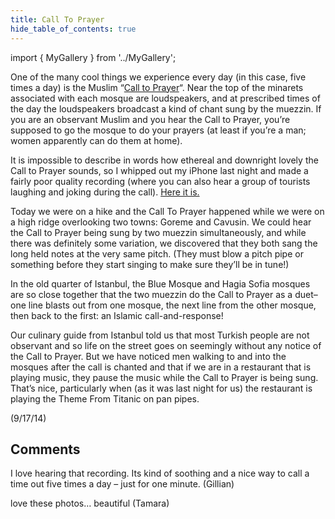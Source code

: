```yaml
---
title: Call To Prayer
hide_table_of_contents: true
---
```


import { MyGallery } from '../MyGallery';

<MyGallery prefix="call" suffix="jpg" num ={4} />

One of the many cool things we experience every day (in this case, five times a day) is the Muslim “[Call to Prayer](http://en.wikipedia.org/wiki/Adhan)“. Near the top of the minarets associated with each mosque are loudspeakers, and at prescribed times of the day the loudspeakers broadcast a kind of chant sung by the muezzin.  If you are an observant Muslim and you hear the Call to Prayer, you’re supposed to go the mosque to do your prayers (at least if you’re a man; women apparently can do them at home).

It is impossible to describe in words how ethereal and downright lovely the Call to Prayer sounds, so I whipped out my iPhone last night and made a fairly poor quality recording (where you can also hear a group of tourists laughing and joking during the call). [Here it is.](https://drive.google.com/file/d/0B39ynmXUoikYUFppSmFtZ0NBZWc/edit?usp=sharing)

Today we were on a hike and the Call To Prayer happened while we were on a high ridge overlooking two towns: Goreme and Cavusin.  We could hear the Call to Prayer being sung by two muezzin simultaneously, and while there was definitely some variation, we discovered that they both sang the long held notes at the very same pitch. (They must blow a pitch pipe or something before they start singing to make sure they’ll be in tune!)

In the old quarter of Istanbul, the Blue Mosque and Hagia Sofia mosques are so close together that the two muezzin do the Call to Prayer as a duet–one line blasts out from one mosque, the next line from the other mosque, then back to the first: an Islamic call-and-response!

Our culinary guide from Istanbul told us that most Turkish  people are not observant and so life on the street goes on seemingly without any notice of the Call to Prayer. But we have noticed men walking to and into the mosques after the call is chanted and that if we are in a restaurant that is playing music, they pause the music while the Call to Prayer is being sung.  That’s nice, particularly when (as it was last night for us) the restaurant is playing the Theme From Titanic on pan pipes.

(9/17/14)

## Comments

I love hearing that recording. Its kind of soothing and a nice way to call a time out five times a day – just for one minute. (Gillian)

love these photos… beautiful (Tamara)

